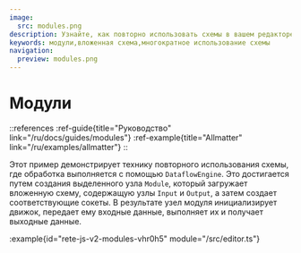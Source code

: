 ```yaml
---
image:
  src: modules.png
description: Узнайте, как повторно использовать схемы в вашем редакторе узлов с помощью этого примера выделенного узла Module. Используйте DataflowEngine для обработки входных данных и создания выходных данных. Следуйте пошаговому руководству, чтобы создать вложенную схему, содержащую узлы Input и Output, и настроить узел модуля в соответствии с конкретным случаем использования.
keywords: модули,вложенная схема,многократное использование схемы
navigation:
  preview: modules.png
---
```


# Модули

::references
:ref-guide{title="Руководство" link="/ru/docs/guides/modules"}
:ref-example{title="Allmatter" link="/ru/examples/allmatter"}
::

Этот пример демонстрирует технику повторного использования схемы, где обработка выполняется с помощью `DataflowEngine`. Это достигается путем создания выделенного узла `Module`, который загружает вложенную схему, содержащую узлы `Input` и `Output`, а затем создает соответствующие сокеты. В результате узел модуля инициализирует движок, передает ему входные данные, выполняет их и получает выходные данные.

:example{id="rete-js-v2-modules-vhr0h5" module="/src/editor.ts"}
